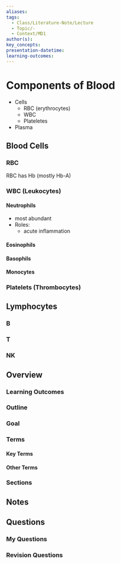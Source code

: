 ```yaml
---
aliases: 
tags:
  - Class/Literature-Note/Lecture
  - Topic/-
  - Context/MD1
author(s): 
key_concepts: 
presentation-datetime: 
learning-outcomes:
---
```


# Components of Blood
- Cells
	- RBC (erythrocytes)
	- WBC
	- Plateletes
- Plasma

## Blood Cells
### RBC
RBC has Hb (mostly Hb-A)

### WBC (Leukocytes)
#### Neutrophils
- most abundant
- Roles:
	- acute inflammation
#### Eosinophils
#### Basophils
#### Monocytes

### Platelets (Thrombocytes)

## Lymphocytes
### B
### T
### NK








## Overview
### Learning Outcomes

### Outline

### Goal

### Terms
#### Key Terms

#### Other Terms

### Sections


## Notes


## Questions

### My Questions
### Revision Questions




